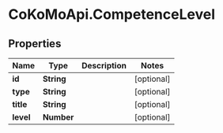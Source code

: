 # CoKoMoApi.CompetenceLevel

## Properties

Name | Type | Description | Notes
------------ | ------------- | ------------- | -------------
**id** | **String** |  | [optional] 
**type** | **String** |  | [optional] 
**title** | **String** |  | [optional] 
**level** | **Number** |  | [optional] 


